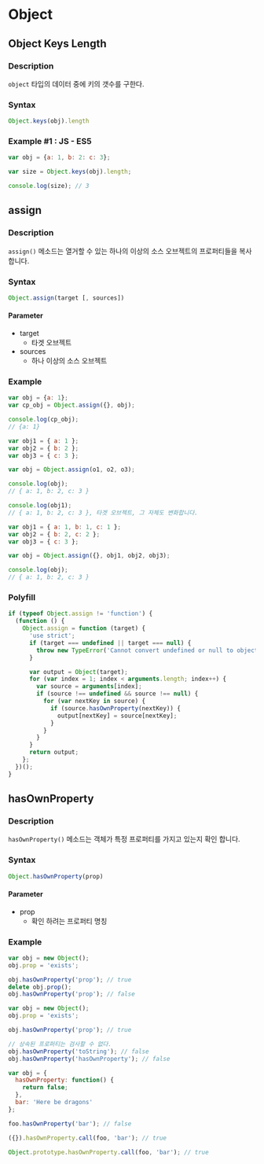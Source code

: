 # Object

## Object Keys Length

### Description

`object` 타입의 데이터 중에 키의 갯수를 구한다.

### Syntax

```javascript
Object.keys(obj).length
```

### Example #1 : JS - ES5

```javascript
var obj = {a: 1, b: 2: c: 3};

var size = Object.keys(obj).length; 

console.log(size); // 3
```

## assign

### Description 

`assign()` 메소드는 열거할 수 있는 하나의 이상의 소스 오브젝트의 프로퍼티들을 복사합니다.

### Syntax 

```javascript
Object.assign(target [, sources]) 
```

#### Parameter

* target
  * 타겟 오브젝트
* sources
  * 하나 이상의 소스 오브젝트

### Example

```javascript
var obj = {a: 1};
var cp_obj = Object.assign({}, obj);

console.log(cp_obj);
// {a: 1}
```

```javascript
var obj1 = { a: 1 };
var obj2 = { b: 2 };
var obj3 = { c: 3 };

var obj = Object.assign(o1, o2, o3);

console.log(obj); 
// { a: 1, b: 2, c: 3 }

console.log(obj1);  
// { a: 1, b: 2, c: 3 }, 타겟 오브젝트, 그 자체도 변화합니다.
```

```javascript
var obj1 = { a: 1, b: 1, c: 1 };
var obj2 = { b: 2, c: 2 };
var obj3 = { c: 3 };

var obj = Object.assign({}, obj1, obj2, obj3);

console.log(obj); 
// { a: 1, b: 2, c: 3 }
```

### Polyfill

```javascript
if (typeof Object.assign != 'function') {
  (function () {
    Object.assign = function (target) {
      'use strict';
      if (target === undefined || target === null) {
        throw new TypeError('Cannot convert undefined or null to object');
      }

      var output = Object(target);
      for (var index = 1; index < arguments.length; index++) {
        var source = arguments[index];
        if (source !== undefined && source !== null) {
          for (var nextKey in source) {
            if (source.hasOwnProperty(nextKey)) {
              output[nextKey] = source[nextKey];
            }
          }
        }
      }
      return output;
    };
  })();
}
```

## hasOwnProperty

### Description

`hasOwnProperty()` 메소드는 객체가 특정 프로퍼티를 가지고 있는지 확인 합니다.

### Syntax

```javascript
Object.hasOwnProperty(prop)
```

#### Parameter

* prop
  * 확인 하려는 프로퍼티 명칭

### Example

```javascript
var obj = new Object();
obj.prop = 'exists';

obj.hasOwnProperty('prop'); // true
delete obj.prop();
obj.hasOwnProperty('prop'); // false
```

```javascript
var obj = new Object();
obj.prop = 'exists';

obj.hasOwnProperty('prop'); // true

// 상속된 프로퍼티는 검사할 수 없다.
obj.hasOwnProperty('toString'); // false
obj.hasOwnProperty('hasOwnProperty'); // false
```

```javascript
var obj = {
  hasOwnProperty: function() {
    return false;
  },
  bar: 'Here be dragons'
};

foo.hasOwnProperty('bar'); // false

({}).hasOwnProperty.call(foo, 'bar'); // true

Object.prototype.hasOwnProperty.call(foo, 'bar'); // true
```